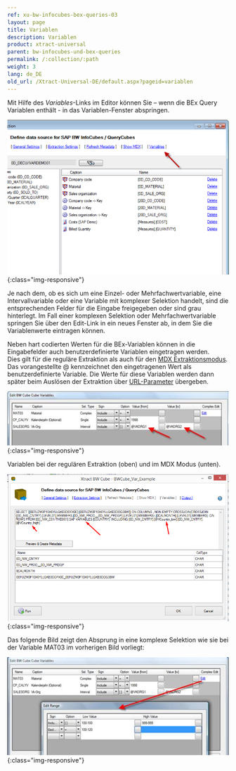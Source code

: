 ```yaml
---
ref: xu-bw-infocubes-bex-queries-03
layout: page
title: Variablen
description: Variablen
product: xtract-universal
parent: bw-infocubes-und-bex-queries
permalink: /:collection/:path
weight: 3
lang: de_DE
old_url: /Xtract-Universal-DE/default.aspx?pageid=variablen
---
```


Mit Hilfe des *Variables*-Links im Editor können Sie – wenn die BEx Query Variablen enthält - in das Variablen-Fenster abspringen. 

![Define-Data-Source-for-Cube](/img/content/Define-Data-Source-for-Cube.png){:class="img-responsive"}

Je nach dem, ob es sich um eine Einzel- oder Mehrfachwertvariable, eine Intervallvariable oder eine Variable mit komplexer Selektion handelt, sind die entsprechenden Felder für die Eingabe freigegeben oder sind grau hinterlegt. Im Fall einer komplexen Selektion oder Mehrfachwertvariable springen Sie über den Edit-Link in ein neues Fenster ab, in dem Sie die Variablenwerte eintragen können.

Neben hart codierten Werten für die BEx-Variablen können in die Eingabefelder auch benutzerdefinierte Variablen eingetragen werden.<br>
Dies gilt für die reguläre Extraktion als auch für den [MDX Extraktionsmodus](./infocube-extraktionseinstellungen). Das vorangestellte @ kennzeichnet den eingetragenen Wert als benutzerdefinierte Variable. Die Werte für diese Variablen werden dann später beim Auslösen der Extraktion über [URL-Parameter](../fortgeschrittene-techniken/benutzerdefinierte-variablen) übergeben.

![Cube-Variables](/img/content/Cube-Variables.png){:class="img-responsive"}

Variablen bei der regulären Extraktion (oben) und im MDX Modus (unten).

![XU_MDX_Var_1](/img/content/XU_MDX_Var_1.png){:class="img-responsive"}

Das folgende Bild zeigt den Absprung in eine komplexe Selektion wie sie bei der Variable MAT03 im vorherigen Bild vorliegt:

![Cube-Variables-Edit-Range](/img/content/Cube-Variables-Edit-Range.png){:class="img-responsive"}